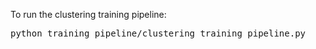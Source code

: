 To run the clustering training pipeline:

<pre>
python training_pipeline/clustering_training_pipeline.py
</pre>